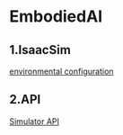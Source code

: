 # EmbodiedAI
## 1.IsaacSim 
[environmental configuration](https://github.com/pzhren/EmbodiedAI/blob/main/IsaacSim.md)
## 2.API
[Simulator API](https://github.com/pzhren/EmbodiedAI/tree/main/simulator)
